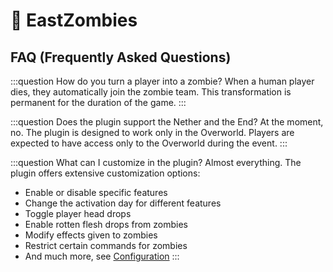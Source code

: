 # 🧟 EastZombies

## FAQ (Frequently Asked Questions)

:::question How do you turn a player into a zombie? 
When a human player dies, they automatically join the zombie team. This transformation is permanent for the duration of the game.
:::

:::question Does the plugin support the Nether and the End?
At the moment, no. The plugin is designed to work only in the Overworld. Players are expected to have access only to the Overworld during the event.
:::

:::question What can I customize in the plugin?
Almost everything. The plugin offers extensive customization options:

- Enable or disable specific features
- Change the activation day for different features
- Toggle player head drops
- Enable rotten flesh drops from zombies
- Modify effects given to zombies
- Restrict certain commands for zombies
- And much more, see [Configuration](configuration)
:::